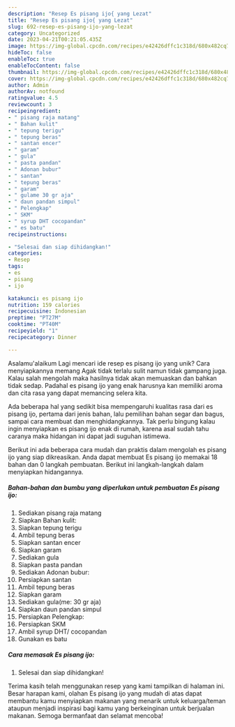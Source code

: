 ```yaml
---
description: "Resep Es pisang ijo{ yang Lezat"
title: "Resep Es pisang ijo{ yang Lezat"
slug: 692-resep-es-pisang-ijo-yang-lezat
category: Uncategorized
date: 2023-04-21T00:21:05.435Z
image: https://img-global.cpcdn.com/recipes/e42426dffc1c318d/680x482cq70/es-pisang-ijo-foto-resep-utama.jpg
hideToc: false
enableToc: true
enableTocContent: false
thumbnail: https://img-global.cpcdn.com/recipes/e42426dffc1c318d/680x482cq70/es-pisang-ijo-foto-resep-utama.jpg
cover: https://img-global.cpcdn.com/recipes/e42426dffc1c318d/680x482cq70/es-pisang-ijo-foto-resep-utama.jpg
author: Admin
authorAv: notfound
ratingvalue: 4.5
reviewcount: 3
recipeingredient:
- " pisang raja matang"
- " Bahan kulit"
- " tepung terigu"
- " tepung beras"
- " santan encer"
- " garam"
- " gula"
- " pasta pandan"
- " Adonan bubur"
- " santan"
- " tepung beras"
- " garam"
- " gulame 30 gr aja"
- " daun pandan simpul"
- " Pelengkap"
- " SKM"
- " syrup DHT cocopandan"
- " es batu"
recipeinstructions:

- "Selesai dan siap dihidangkan!"
categories:
- Resep
tags:
- es
- pisang
- ijo

katakunci: es pisang ijo 
nutrition: 159 calories
recipecuisine: Indonesian
preptime: "PT27M"
cooktime: "PT40M"
recipeyield: "1"
recipecategory: Dinner

---
```



Asalamu'alaikum Lagi mencari ide resep es pisang ijo yang unik? Cara menyiapkannya memang Agak tidak terlalu sulit namun tidak gampang juga. Kalau salah mengolah maka hasilnya tidak akan memuaskan dan bahkan tidak sedap. Padahal es pisang ijo yang enak harusnya kan memiliki aroma dan cita rasa yang dapat memancing selera kita.


Ada beberapa hal yang sedikit bisa mempengaruhi kualitas rasa dari es pisang ijo, pertama dari jenis bahan, lalu pemilihan bahan segar dan bagus, sampai cara membuat dan menghidangkannya. Tak perlu bingung kalau ingin menyiapkan es pisang ijo enak di rumah, karena asal sudah tahu caranya maka hidangan ini dapat jadi suguhan istimewa.




Berikut ini ada beberapa cara mudah dan praktis dalam mengolah es pisang ijo yang siap dikreasikan. Anda dapat membuat Es pisang ijo memakai 18 bahan dan 0 langkah pembuatan. Berikut ini langkah-langkah dalam menyiapkan hidangannya.

<!--inarticleads1-->

##### Bahan-bahan dan bumbu yang diperlukan untuk pembuatan Es pisang ijo:

1. Sediakan  pisang raja matang
1. Siapkan  Bahan kulit:
1. Siapkan  tepung terigu
1. Ambil  tepung beras
1. Siapkan  santan encer
1. Siapkan  garam
1. Sediakan  gula
1. Siapkan  pasta pandan
1. Sediakan  Adonan bubur:
1. Persiapkan  santan
1. Ambil  tepung beras
1. Siapkan  garam
1. Sediakan  gula(me: 30 gr aja)
1. Siapkan  daun pandan simpul
1. Persiapkan  Pelengkap:
1. Persiapkan  SKM
1. Ambil  syrup DHT/ cocopandan
1. Gunakan  es batu




<!--inarticleads2-->

##### Cara memasak Es pisang ijo:


1. Selesai dan siap dihidangkan!



Terima kasih telah menggunakan resep yang kami tampilkan di halaman ini. Besar harapan kami, olahan Es pisang ijo yang mudah di atas dapat membantu kamu menyiapkan makanan yang menarik untuk keluarga/teman ataupun menjadi inspirasi bagi kamu yang berkeinginan untuk berjualan makanan. Semoga bermanfaat dan selamat mencoba!
